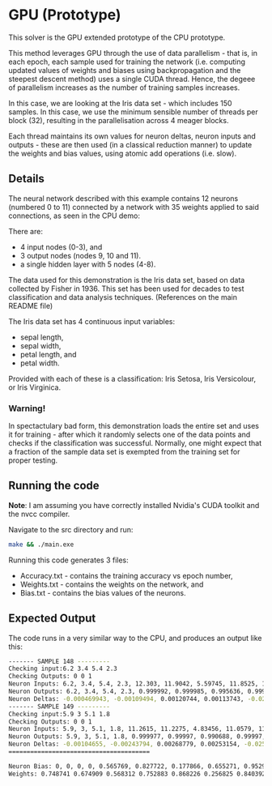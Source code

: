# GPU (Prototype)

This solver is the GPU extended prototype of the CPU prototype.

This method leverages GPU through the use of data parallelism - that is, in each epoch, each sample used for training the network (i.e. computing updated values of weights and biases using backpropagation and the steepest descent method) uses a single CUDA thread. Hence, the degeee of parallelism increases as the number of training samples increases.

In this case, we are looking at the Iris data set - which includes 150 samples. In this case, we use the minimum sensible number of threads per block (32), resulting in the parallelisation across 4 meager blocks.

Each thread maintains its own values for neuron deltas, neuron inputs and outputs - these are then used (in a classical reduction manner) to update the weights and bias values, using atomic add operations (i.e. slow).

## Details

The neural network described with this example contains 12 neurons (numbered 0 to 11) connected by a network with 35 weights applied to said connections, as seen in the CPU demo:

There are:

* 4 input nodes (0-3), and
* 3 output nodes (nodes 9, 10 and 11).
* a single hidden layer with 5 nodes (4-8).

The data used for this demonstration is the Iris data set, based on data collected by Fisher in 1936. This set has been used for decades to test classification and data analysis techniques. (References on the main README file)

The Iris data set has 4 continuous input variables:
* sepal length,
* sepal width,
* petal length, and
* petal width.

Provided with each of these is a classification: Iris Setosa, Iris Versicolour, or Iris Virginica.

### Warning! ###

In spectactulary bad form, this demonstration loads the entire set and uses it for training - after which it randomly selects one of the data points and checks if the classification was successful. Normally, one might expect that a fraction of the sample data set is exempted from the training set for proper testing.

## Running the code

**Note**: I am assuming you have correctly installed Nvidia's CUDA toolkit and the nvcc compiler.

Navigate to the src directory and run:

```bash
make && ./main.exe
```

Running this code generates 3 files:

* Accuracy.txt - contains the training accuracy vs epoch number,
* Weights.txt - contains the weights on the network, and
* Bias.txt - contains the bias values of the neurons.

## Expected Output

The code runs in a very similar way to the CPU, and produces an output like this:

```bash
------- SAMPLE 148 ---------
Checking input:6.2 3.4 5.4 2.3
Checking Outputs: 0 0 1
Neuron Inputs: 6.2, 3.4, 5.4, 2.3, 12.303, 11.9042, 5.59745, 11.8525, 12.4193, -3.83137, -1.14926, -1.72545,
Neuron Outputs: 6.2, 3.4, 5.4, 2.3, 0.999992, 0.999985, 0.995636, 0.999986, 0.99999, 0.0147546, 0.496696, 0.578105,
Neuron Deltas: -0.000469943, -0.00109494, 0.00120744, 0.00113743, -0.0247696, -0.0250331, 0.106499, -0.0139625, -0.0339408, -0.000214485, -0.124169, 0.1029,
------- SAMPLE 149 ---------
Checking input:5.9 3 5.1 1.8
Checking Outputs: 0 0 1
Neuron Inputs: 5.9, 3, 5.1, 1.8, 11.2615, 11.2275, 4.83456, 11.0579, 11.2491, -3.79792, -1.15891, -1.75831,
Neuron Outputs: 5.9, 3, 5.1, 1.8, 0.999977, 0.99997, 0.990688, 0.99997, 0.999966, 0.0152488, 0.494283, 0.57007,
Neuron Deltas: -0.00104655, -0.00243794, 0.00268779, 0.00253154, -0.0258731, -0.0261196, 0.111659, -0.0153685, -0.0352543, -0.000228981, -0.123555, 0.105372,
=======================================

Neuron Bias: 0, 0, 0, 0, 0.565769, 0.827722, 0.177866, 0.655271, 0.952992, 0.363482, -1.13249, -1.9992,
Weights: 0.748741 0.674909 0.568312 0.752883 0.868226 0.256825 0.840392 0.122801 -0.961329 -2.33875 2.63549 2.46816 0.716702 0.442823 0.845033 0.297864 0.825719 0.984906 0.141082 0.972392 0.815488 0.880471 -6.77284 0.0625979 0.75373 -0.360338 -0.337 1.93972 -0.943412 -0.307185 -1.39566 -1.37729 6.7125 -1.68631 -1.69535
```